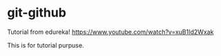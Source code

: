 # git-github
Tutorial from edureka! https://www.youtube.com/watch?v=xuB1Id2Wxak

This is for tutorial purpuse.
